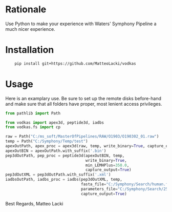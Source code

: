# Rationale
Use Python to make your experience with Waters' Symphony Pipeline a much nicer experience.

# Installation

```bash
    pip install git+https://github.com/MatteoLacki/vodkas
```

# Usage

Here is an examplary use.
Be sure to set up the remote disks before-hand and make sure that all
folders have proper, most lenient access privileges.
```Python
from pathlib import Path

from vodkas import apex3d, peptide3d, iadbs
from vodkas.fs import cp

raw = Path("C:/ms_soft/MasterOfPipelines/RAW/O1903/O190302_01.raw")
temp = Path("C:/Symphony/Temp/test")
apexOutPath, apex_proc = apex3d(raw, temp, write_binary=True, capture_output=True)
apexOutBIN = apexOutPath.with_suffix('.bin')
pep3dOutPath, pep_proc = peptide3d(apexOutBIN, temp,
                                   write_binary=True,
                                   min_LEMHPlus=350.0,
                                   capture_output=True)
pep3dOutXML = pep3dOutPath.with_suffix('.xml')
iadbsOutPath, iadbs_proc = iadbs(pep3dOutXML, temp, 
                                 fasta_file="C:/Symphony/Search/human.fasta",
                                 parameters_file="C:/Symphony/Search/251.xml",
                                 capture_output=True)
```

Best Regards,
Matteo Lacki
